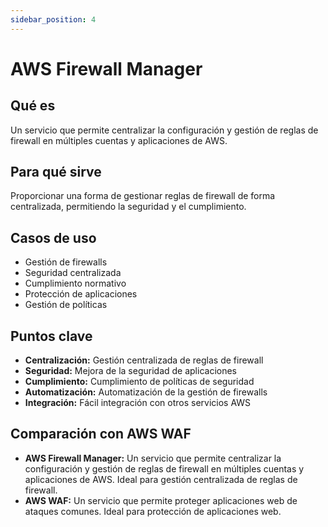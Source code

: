 ```yaml
---
sidebar_position: 4
---
```


# AWS Firewall Manager

## Qué es
Un servicio que permite centralizar la configuración y gestión de reglas de firewall en múltiples cuentas y aplicaciones de AWS.

## Para qué sirve
Proporcionar una forma de gestionar reglas de firewall de forma centralizada, permitiendo la seguridad y el cumplimiento.

## Casos de uso
- Gestión de firewalls
- Seguridad centralizada
- Cumplimiento normativo
- Protección de aplicaciones
- Gestión de políticas

## Puntos clave
- **Centralización:** Gestión centralizada de reglas de firewall
- **Seguridad:** Mejora de la seguridad de aplicaciones
- **Cumplimiento:** Cumplimiento de políticas de seguridad
- **Automatización:** Automatización de la gestión de firewalls
- **Integración:** Fácil integración con otros servicios AWS

## Comparación con AWS WAF
- **AWS Firewall Manager:** Un servicio que permite centralizar la configuración y gestión de reglas de firewall en múltiples cuentas y aplicaciones de AWS. Ideal para gestión centralizada de reglas de firewall.
- **AWS WAF:** Un servicio que permite proteger aplicaciones web de ataques comunes. Ideal para protección de aplicaciones web. 